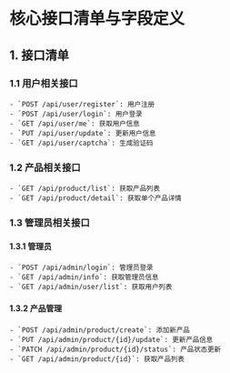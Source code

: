 # 核心接口清单与字段定义
## 1. 接口清单
### 1.1 用户相关接口
```text
- `POST /api/user/register`: 用户注册
- `POST /api/user/login`: 用户登录
- `GET /api/user/me`: 获取用户信息
- `PUT /api/user/update`: 更新用户信息
- `GET /api/user/captcha`: 生成验证码
```
### 1.2 产品相关接口
```text
- `GET /api/product/list`: 获取产品列表
- `GET /api/product/detail`: 获取单个产品详情
```
### 1.3 管理员相关接口
#### 1.3.1 管理员
```text
- `POST /api/admin/login`: 管理员登录
- `GET /api/admin/info`: 获取管理员信息
- `GET /api/admin/user/list`: 获取用户列表
```
#### 1.3.2 产品管理
```text
- `POST /api/admin/product/create`: 添加新产品
- `PUT /api/admin/product/{id}/update`: 更新产品信息
- `PATCH /api/admin/product/{id}/status`: 产品状态更新
- `GET /api/admin/product/{id}`: 获取产品列表
```